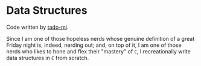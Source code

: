 # Data Structures

Code written by [tado-mi](www.github.com/tado-mi).

Since I am one of those hopeless nerds whose genuine definition of a great Friday night is, indeed, nerding out; and, on top of it, I am one of those nerds who likes to hone and flex their "mastery" of  `C`, I recreationally write data structures in `C` from scratch.
